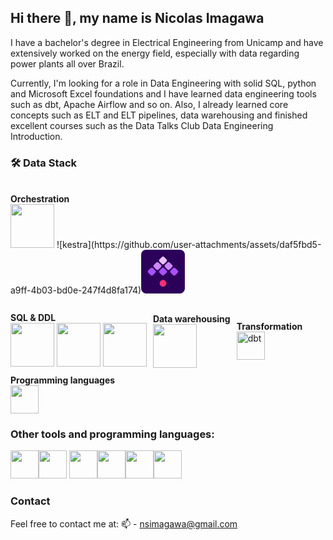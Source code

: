 ## Hi there 👋, my name is Nicolas Imagawa

I have a bachelor's degree in Electrical Engineering from Unicamp and have extensively worked on the energy field, especially with data regarding power plants all over Brazil.

Currently, I'm looking for a role in Data Engineering with solid SQL, python and Microsoft Excel foundations and I have learned data engineering tools such as dbt, Apache Airflow and so on. Also, I already learned core concepts such as ELT and ELT pipelines, data warehousing and finished excellent courses such as the Data Talks Club Data Engineering Introduction.

### 🛠️ Data Stack  

<div style="display: flex; flex-wrap: wrap; gap: 10px; align-items: center;">
  <div>
    <br><strong>Orchestration</strong><br>
    <img src="https://cdn.jsdelivr.net/gh/devicons/devicon@latest/icons/apacheairflow/apacheairflow-original-wordmark.svg" width="70" height="70" />
![kestra](https://github.com/user-attachments/assets/daf5fbd5-a9ff-4b03-bd0e-247f4d8fa174)<svg width="70" height="70" viewBox="0 0 513 512" fill="none" xmlns="http://www.w3.org/2000/svg">
<path d="M0.5625 57.2373C0.5625 25.626 26.1885 0 57.7999 0H455.325C486.936 0 512.562 25.626 512.562 57.2374V454.763C512.562 486.374 486.936 512 455.325 512H57.7998C26.1885 512 0.5625 486.374 0.5625 454.763V57.2373Z" fill="#2C0059"/>
<path d="M243.988 214.886C250.931 207.942 262.189 207.942 269.133 214.886L297.675 243.428C304.619 250.372 304.619 261.63 297.675 268.573L269.133 297.116C262.189 304.06 250.931 304.06 243.988 297.116L215.445 268.573C208.501 261.63 208.501 250.372 215.445 243.428L243.988 214.886Z" fill="#A950FF"/>
<path d="M375.45 214.658C382.269 207.839 393.326 207.839 400.145 214.658L429.138 243.651C435.957 250.47 435.957 261.526 429.138 268.346L400.145 297.338C393.326 304.158 382.269 304.158 375.45 297.338L346.458 268.346C339.638 261.526 339.638 250.47 346.458 243.651L375.45 214.658Z" fill="#A950FF"/>
<path d="M244.213 83.4246C251.032 76.6052 262.088 76.6052 268.908 83.4246L297.9 112.417C304.72 119.236 304.72 130.293 297.9 137.112L268.908 166.105C262.088 172.924 251.032 172.924 244.213 166.105L215.22 137.112C208.401 130.293 208.401 119.236 215.22 112.417L244.213 83.4246Z" fill="#E9C1FF"/>
<path d="M232.063 177.811C239.007 184.754 239.007 196.012 232.063 202.956L203.521 231.499C196.577 238.442 185.319 238.442 178.375 231.499L149.833 202.956C142.889 196.012 142.889 184.754 149.833 177.811L178.375 149.268C185.319 142.325 196.577 142.325 203.521 149.268L232.063 177.811Z" fill="#CD88FF"/>
<path d="M166.667 243.65C173.486 250.47 173.486 261.526 166.667 268.346L137.674 297.338C130.855 304.158 119.798 304.158 112.979 297.338L83.9866 268.346C77.1672 261.526 77.1672 250.47 83.9866 243.65L112.979 214.658C119.798 207.839 130.855 207.839 137.674 214.658L166.667 243.65Z" fill="#A950FF"/>
<path d="M363.295 177.811C370.239 184.754 370.239 196.012 363.295 202.956L334.753 231.499C327.809 238.442 316.551 238.442 309.608 231.499L281.065 202.956C274.121 196.012 274.121 184.754 281.065 177.811L309.608 149.268C316.551 142.325 327.809 142.325 334.753 149.268L363.295 177.811Z" fill="#CD88FF"/>
<path d="M284.65 365.264C300.163 380.777 300.163 405.928 284.65 421.441C269.138 436.954 243.987 436.954 228.474 421.441C212.961 405.928 212.961 380.777 228.474 365.264C243.987 349.752 269.138 349.752 284.65 365.264Z" fill="#F62E76"/>
</svg>
  </div>
  <div/>
    <br><strong>SQL & DDL</strong><br>
    <img src="https://cdn.jsdelivr.net/gh/devicons/devicon@latest/icons/postgresql/postgresql-plain-wordmark.svg" width="70" height="70" />
    <img src="https://cdn.jsdelivr.net/gh/devicons/devicon@latest/icons/oracle/oracle-original.svg" width="70" height="70" />
    <img src="https://cdn.jsdelivr.net/gh/devicons/devicon@latest/icons/mysql/mysql-original-wordmark.svg" width="70" height="70" />
  </div>
    <div/>
    <br><strong>Data warehousing</strong><br>
    <img src="https://cdn.jsdelivr.net/gh/devicons/devicon@latest/icons/googlecloud/googlecloud-original-wordmark.svg" width="70" height="70" />
  </div>
  <div>
    <br><strong>Transformation</strong><br>
    <img alt="dbt" src="https://camo.githubusercontent.com/86d37f117e6ff644c3a0a3029f6b5cedd0b6a0b4a5ad478733ef7e14b0e5a45b/68747470733a2f2f7777772e6765746462742e636f6d2f686962652f73332f68756266696c65732f6462742d6d61726b2d7369676e61747572652e737667" width="45" height="45" />
  </div>
  <div>
    <strong>Programming languages</strong><br>
    <img src="https://cdn.jsdelivr.net/gh/devicons/devicon@latest/icons/python/python-original-wordmark.svg" width="45" height="45" />
  </div>
</div>
          
### Other tools and programming languages:

<img src="https://cdn.jsdelivr.net/gh/devicons/devicon@latest/icons/linux/linux-original.svg" width="45" height="45" /><img src="https://cdn.jsdelivr.net/gh/devicons/devicon@latest/icons/c/c-original.svg" width="45" height="45" /> <img src="https://cdn.jsdelivr.net/gh/devicons/devicon@latest/icons/arduino/arduino-original-wordmark.svg" width="45" height="45" /><img src="https://cdn.jsdelivr.net/gh/devicons/devicon@latest/icons/html5/html5-plain-wordmark.svg" width="45" height="45" /><img src="https://cdn.jsdelivr.net/gh/devicons/devicon@latest/icons/css3/css3-plain-wordmark.svg" width="45" height="45" /><img src="https://cdn.jsdelivr.net/gh/devicons/devicon@latest/icons/javascript/javascript-original.svg" width="45" height="45" />

### Contact
Feel free to contact me at:
📫 - nsimagawa@gmail.com

<!--
**NicolasImagawa/NicolasImagawa** is a ✨ _special_ ✨ repository because its `README.md` (this file) appears on your GitHub profile.

Here are some ideas to get you started:

- 🔭 I’m currently working on ...
- 🌱 I’m currently learning ...
- 👯 I’m looking to collaborate on ...
- 🤔 I’m looking for help with ...
- 💬 Ask me about ...
- 📫 How to reach me: ...
- 😄 Pronouns: ...
- ⚡ Fun fact: ...
-->
